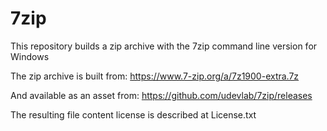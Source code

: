 # 7zip

This repository builds a zip archive with the 7zip command line version for Windows

The zip archive is built from:
https://www.7-zip.org/a/7z1900-extra.7z

And available as an asset from:
https://github.com/udevlab/7zip/releases

The resulting file content license is described at License.txt
